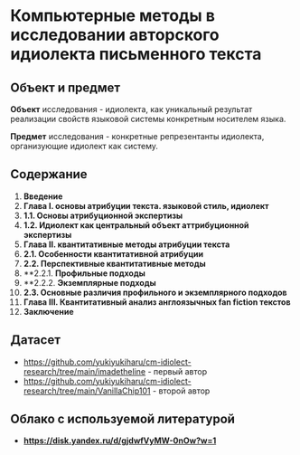 # Компьютерные методы в исследовании авторского идиолекта письменного текста

## Объект и предмет

**Объект** исследования - идиолекта, как уникальный результат реализации свойств языковой системы конкретным носителем языка.

**Предмет** исследования - конкретные репрезентанты идиолекта, организующие идиолект как систему. 

## Содержание 

1. **Введение**	
2. **Глава I. основы атрибуции текста. языковой стиль, идиолект**
1. **1.1. Основы атрибуционной экспертизы**
2. **1.2. Идиолект как центральный объект аттрибуционной экспертизы**
3. **Глава II. квантитативные методы атрибуции текста**
4. **2.1. Особенности квантитативной атрибуции**
5. **2.2. Перспективные квантитативные методы**
6. **2.2.1. **Профильные подходы**	
7. **2.2.2. **Экземплярные подходы**
8. **2.3. Основные различия профильного и экземплярного подходов**
9. **Глава III. Квантитативный анализ англоязычных fan fiction текстов**
10. **Заключение**


## Датасет
- https://github.com/yukiyukiharu/cm-idiolect-research/tree/main/imadetheline - первый автор
- https://github.com/yukiyukiharu/cm-idiolect-research/tree/main/VanillaChip101 - второй автор

## Облако с используемой литературой
- **https://disk.yandex.ru/d/gjdwfVyMW-0nOw?w=1**
